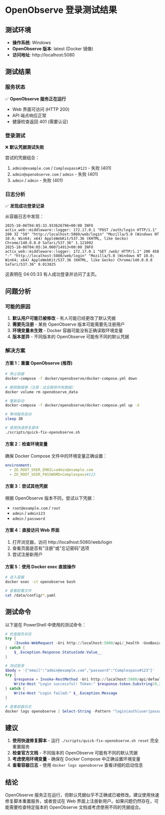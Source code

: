 # OpenObserve 登录测试结果

## 测试环境

- **操作系统**: Windows
- **OpenObserve 版本**: latest (Docker 镜像)
- **访问地址**: http://localhost:5080

## 测试结果

### 服务状态
✅ **OpenObserve 服务正在运行**
- Web 界面可访问 (HTTP 200)
- API 端点响应正常
- 健康检查返回 401 (需要认证)

### 登录测试
❌ **默认凭据测试失败**

尝试的凭据组合：
1. `admin@example.com` / `Complexpass#123` - 失败 (401)
2. `admin@openobserve.com` / `admin` - 失败 (401)
3. `admin` / `admin` - 失败 (401)

### 日志分析
✅ **发现成功登录记录**

从容器日志中发现：
```
2025-10-06T04:05:33.933626796+00:00 INFO actix_web::middleware::logger: 172.17.0.1 "POST /auth/login HTTP/1.1" 200 32 "50" "http://localhost:5080/web/login" "Mozilla/5.0 (Windows NT 10.0; Win64; x64) AppleWebKit/537.36 (KHTML, like Gecko) Chrome/140.0.0.0 Safari/537.36" 1.121092
2025-10-06T04:05:34.000714913+00:00 INFO actix_web::middleware::logger: 172.17.0.1 "GET /web/ HTTP/1.1" 200 458 "-" "http://localhost:5080/web/login" "Mozilla/5.0 (Windows NT 10.0; Win64; x64) AppleWebKit/537.36 (KHTML, like Gecko) Chrome/140.0.0.0 Safari/537.36" 0.013825
```

这表明在 04:05:33 有人成功登录并访问了主页。

## 问题分析

### 可能的原因
1. **默认用户可能已被修改** - 有人可能已经更改了默认凭据
2. **需要先注册** - 某些 OpenObserve 版本可能需要先注册用户
3. **环境变量未生效** - Docker 容器可能没有正确读取环境变量
4. **版本差异** - 不同版本的 OpenObserve 可能有不同的默认凭据

### 解决方案

#### 方案 1：重置 OpenObserve (推荐)
```bash
# 停止容器
docker-compose -f docker/openobserve/docker-compose.yml down

# 删除数据卷（注意：这会删除所有数据）
docker volume rm openobserve_data

# 重新启动
docker-compose -f docker/openobserve/docker-compose.yml up -d

# 等待服务启动
sleep 30

# 使用快速修复脚本
./scripts/quick-fix-openobserve.sh
```

#### 方案 2：检查环境变量
确保 Docker Compose 文件中的环境变量正确设置：
```yaml
environment:
  - ZO_ROOT_USER_EMAIL=admin@example.com
  - ZO_ROOT_USER_PASSWORD=Complexpass#123
```

#### 方案 3：尝试其他凭据
根据 OpenObserve 版本不同，尝试以下凭据：
- `root@example.com` / `root`
- `admin` / `admin123`
- `admin` / `password`

#### 方案 4：直接访问 Web 界面
1. 打开浏览器，访问 http://localhost:5080/web/login
2. 查看页面是否有"注册"或"忘记密码"选项
3. 尝试注册新用户

#### 方案 5：使用 Docker exec 直接操作
```bash
# 进入容器
docker exec -it openobserve bash

# 查看配置文件
cat /data/config/*.yaml
```

## 测试命令

以下是在 PowerShell 中使用的测试命令：

```powershell
# 检查服务状态
try { 
    (Invoke-WebRequest -Uri http://localhost:5080/api/_health -UseBasicParsing).StatusCode 
} catch { 
    $_.Exception.Response.StatusCode.Value__ 
}

# 测试登录
$body = '{"email":"admin@example.com","password":"Complexpass#123"}'
try { 
    $response = Invoke-RestMethod -Uri http://localhost:5080/api/default/login -Method POST -Body $body -ContentType "application/json"
    Write-Host "Login successful! Token:" $response.token.Substring(0,20) "..."
} catch { 
    Write-Host "Login failed:" $_.Exception.Message 
}

# 查看容器日志
docker logs openobserve | Select-String -Pattern "login|auth|user|password"
```

## 建议

1. **使用快速修复脚本** - 运行 `./scripts/quick-fix-openobserve.sh reset` 完全重置服务
2. **检查官方文档** - 不同版本的 OpenObserve 可能有不同的默认凭据
3. **考虑使用环境变量** - 确保在 Docker Compose 中正确设置环境变量
4. **查看容器日志** - 使用 `docker logs openobserve` 查看详细的启动信息

## 结论

OpenObserve 服务正在运行，但默认凭据似乎不正确或已被修改。建议使用快速修复脚本重置服务，或者尝试在 Web 界面上注册新用户。如果问题仍然存在，可能需要检查特定版本的 OpenObserve 文档或考虑使用不同的凭据组合。